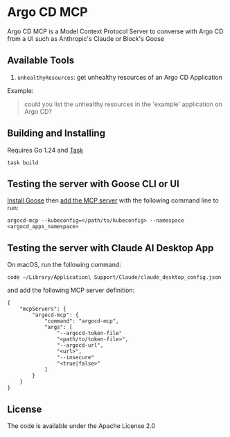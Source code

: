 # Argo CD MCP

Argo CD MCP is a Model Context Protocol Server to converse with Argo CD from a UI such as Anthropic's Claude or Block's Goose

## Available Tools

1. `unhealthyResources`: get unhealthy resources of an Argo CD Application

Example:

> could you list the unhealthy resources in the 'example' application on Argo CD?


## Building and Installing

Requires Go 1.24 and [Task](https://taskfile.dev/)

```
task build
```

## Testing the server with Goose CLI or UI

[Install Goose](https://block.github.io/goose/docs/getting-started/installation) then [add the MCP server](https://block.github.io/goose/docs/getting-started/using-extensions#mcp-servers) with the following command line to run:

`argocd-mcp --kubeconfig=</path/to/kubeconfig> --namespace <argocd_apps_namespace>`

## Testing the server with Claude AI Desktop App

On macOS, run the following command:

```
code ~/Library/Application\ Support/Claude/claude_desktop_config.json
```

and add the following MCP server definition:
```
{
    "mcpServers": {
        "argocd-mcp": {
            "command": "argocd-mcp",
            "args": [
                "--argocd-token-file"
                "<path/to/token-file>",
                "--argocd-url",
                "<url>",
                "--insecure"
                "<true|false>"
            ]
        }
    }
}
```

## License

The code is available under the Apache License 2.0
